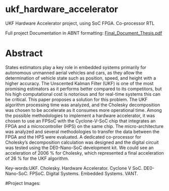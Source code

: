 # ukf_hardware_accelerator
UKF Hardware Accelerator project, using SoC FPGA. Co-processor RTL

Full project Documentation in ABNT formatting: 
[Final_Document_Thesis.pdf](https://github.com/acoimbramendes/ukf_hardware_accelerator/blob/master/TCC_Anderson_final.pdf)


# Abstract

States estimators play a key role in embedded systems primarily for autonomous unmanned aerial vehicles and cars, as they allow the determination of vehicle state such as
position, speed, and height with a higher accuracy. The Unscented Kalman Filter (UKF)
is one of the most promising estimators as it performs better compared to its competitors,
but his high computational cost is notorious and for real-time systems this can be critical.
This paper proposes a solution for this problem. The UKF algorithm processing time was
analyzed, and the Cholesky decomposition was chosen to be accelerate as it consumes
more operational time. Among the possible methodologies to implement a hardware accelerator, it was chosen to use an FPSoC with the Cyclone-V-SoC chip that integrates
an FPGA and a microcontroller (HPS) on the same chip. The micro-architecture was
analyzed and several methodologies to transfer the data between the FPGA and the HPS
were evaluated. A dedicated co-processor for Cholesky’s decomposition calculation was
designed and the digital circuit was tested using the DE0-Nano-SoC development kit. We
could see an acceleration of 2006 % for Cholesky, which represented a final acceleration
of 26 % for the UKF algorithm.


Key-words:UKF. Cholesky. Hardware Accelerator. Cyclone V SoC. DE0-Nano-SoC. FPSoC. Digital Systems. Embedded Systems. VANT.

#Project Images:
